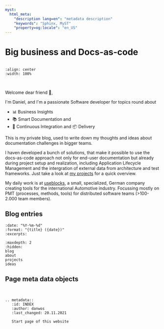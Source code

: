 ```yaml
---
myst:
  html_meta:
    "description lang=en": "metadata description"
    "keywords": "Sphinx, MyST"
    "property=og:locale": "en_US"
---
```

# Big business and Docs-as-code

```{title} Daniel Woste personal page
```

```{image} _static/danwos_intro2.png
:align: center
:width: 100%
```
<br/>

Welcome dear friend 👋,

I'm Daniel, and I'm a passionate Software developer for topics round about 
* 📊 Business Insights
* 📚 Smart Documentation and
* 🔨 Continuous Integration and 📦 Delivery 

This is my private blog, used to write down my thoughts and ideas about documentation challenges in bigger teams.

I haven developed a bunch of solutions, that make it possible to use the docs-as-code approach not only for end-user documentation but already during project setup and realization, including Application Lifecycle Management and the intergration of external data from architecture and test frameworks.
Just take a look at [my projects](projects-target) for a quick overview.

My daily work is at [useblocks](https://useblocks.com), a small, specialized, German company creating tools for the international
Automotive industry. Focussing mostly on PMT (processes, methods, tools) for distributed software teams (>100-2.000 team members).

## Blog entries

```{postlist}
:date: "%Y-%m-%d"
:format: "{title} ({date})"
:excerpts:
```

```{toctree}
:maxdepth: 2
:hidden:
blog
about
projects
ideas
```

## Page meta data objects
&nbsp;

```{eval-rst}
.. metadata::
   :id: INDEX
   :author: danwos
   :last_changed: 20.11.2021
   
   Start page of this website
   
```

&nbsp;